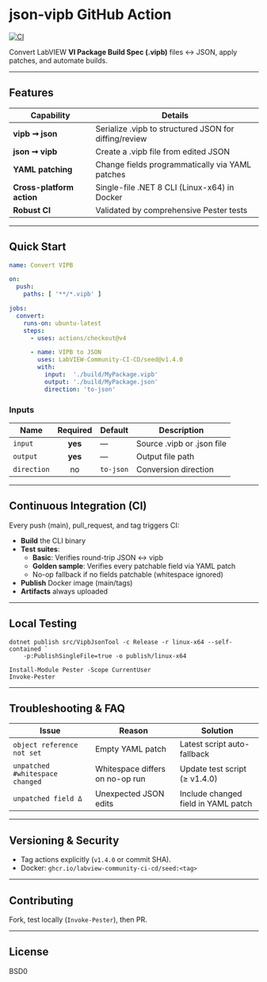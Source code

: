 
# json‑vipb GitHub Action

[![CI](https://github.com/LabVIEW-Community-CI-CD/seed/actions/workflows/build-test-release.yml/badge.svg)](https://github.com/LabVIEW-Community-CI-CD/seed/actions/workflows/build-test-release.yml)

Convert LabVIEW **VI Package Build Spec (.vipb)** files ↔ JSON, apply
patches, and automate builds.

---

## Features

| Capability                 | Details                                                                                   |
| -------------------------- | ----------------------------------------------------------------------------------------- |
| **vipb ➞ json**            | Serialize .vipb to structured JSON for diffing/review                                     |
| **json ➞ vipb**            | Create a .vipb file from edited JSON                                                      |
| **YAML patching**          | Change fields programmatically via YAML patches                                           |
| **Cross-platform action**  | Single-file .NET 8 CLI (Linux-x64) in Docker                                              |
| **Robust CI**              | Validated by comprehensive Pester tests                                                   |

---

## Quick Start

```yaml
name: Convert VIPB

on:
  push:
    paths: [ '**/*.vipb' ]

jobs:
  convert:
    runs-on: ubuntu-latest
    steps:
      - uses: actions/checkout@v4

      - name: VIPB to JSON
        uses: LabVIEW-Community-CI-CD/seed@v1.4.0
        with:
          input:  './build/MyPackage.vipb'
          output: './build/MyPackage.json'
          direction: 'to-json'
```

### Inputs

| Name        | Required | Default   | Description                      |
|-------------|:--------:|-----------|----------------------------------|
| `input`     | **yes**  | —         | Source .vipb or .json file       |
| `output`    | **yes**  | —         | Output file path                 |
| `direction` | no       | `to-json` | Conversion direction             |

---

## Continuous Integration (CI)

Every push (main), pull_request, and tag triggers CI:

- **Build** the CLI binary
- **Test suites**:
  - **Basic**: Verifies round-trip JSON ↔ vipb
  - **Golden sample**: Verifies every patchable field via YAML patch
  - No-op fallback if no fields patchable (whitespace ignored)
- **Publish** Docker image (main/tags)
- **Artifacts** always uploaded

---

## Local Testing

```pwsh
dotnet publish src/VipbJsonTool -c Release -r linux-x64 --self-contained `
    -p:PublishSingleFile=true -o publish/linux-x64

Install-Module Pester -Scope CurrentUser
Invoke-Pester
```

---

## Troubleshooting & FAQ

| Issue                             | Reason                          | Solution                               |
|-----------------------------------|---------------------------------|----------------------------------------|
| `object reference not set`        | Empty YAML patch                | Latest script auto-fallback            |
| `unpatched #whitespace changed`   | Whitespace differs on no-op run | Update test script (≥ v1.4.0)         |
| `unpatched field Δ`               | Unexpected JSON edits           | Include changed field in YAML patch    |

---

## Versioning & Security

- Tag actions explicitly (`v1.4.0` or commit SHA).
- Docker: `ghcr.io/labview-community-ci-cd/seed:<tag>`

---

## Contributing

Fork, test locally (`Invoke-Pester`), then PR.

---

## License

BSD0

